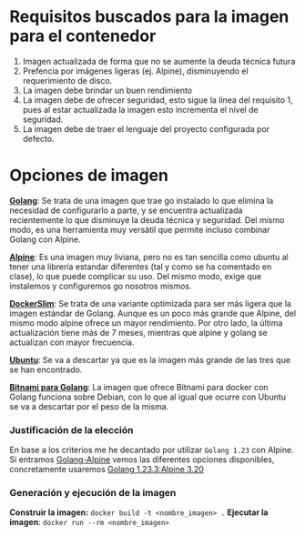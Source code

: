 # Requisitos buscados para la imagen para el contenedor
1. Imagen actualizada de forma que no se aumente la deuda técnica futura
2. Prefencia por imágenes ligeras (ej. Alpine), disminuyendo el requerimiento de disco.
3. La imagen debe brindar un buen rendimiento
4. La imagen debe de ofrecer seguridad, esto sigue la línea del requisito 1, pues al estar actualizada la imagen esto incrementa el nivel de seguridad.
5. La imagen debe de traer el lenguaje del proyecto configurada por defecto.

# Opciones de imagen

**[Golang](https://hub.docker.com/_/golang)**: Se trata de una imagen que trae go instalado lo que elimina la necesidad de configurarlo a parte, y se encuentra actualizada recientemente lo que disminuye la deuda técnica y seguridad. Del mismo modo, es una herramienta muy versátil que permite incluso combinar Golang con Alpine.

**[Alpine](https://hub.docker.com/_/alpine)**: Es una imagen muy liviana, pero no es tan sencilla como ubuntu al tener una librería estandar diferentes (tal y como se ha comentado en clase), lo que puede complicar su uso. Del mismo modo, exige que instalemos y configuremos go nosotros mismos.

**[DockerSlim](https://github.com/kcq/docker-slim)**: Se trata de una variante optimizada para ser más ligera que la imagen estándar de Golang. Aunque es un poco más grande que Alpine, del mismo modo alpine ofrece un mayor rendimiento. Por otro lado, la última actualización tiene más de 7 meses, mientras que alpine y golang se actualizan con mayor frecuencia.

**[Ubuntu](https://hub.docker.com/_/ubuntu)**: Se va a descartar ya que es la imagen más grande de las tres que se han encontrado.

**[Bitnami para Golang](https://hub.docker.com/r/bitnami/golang/)**: La imagen que ofrece Bitnami para docker con Golang funciona sobre Debian, con lo que al igual que ocurre con Ubuntu se va a descartar por el peso de la misma. 

### Justificación de la elección
En base a los criterios me he decantado por utilizar `Golang 1.23` con Alpine. Si entramos [Golang-Alpine](https://hub.docker.com/_/golang/tags?page=1&name=alpine) vemos las diferentes opciones disponibles, concretamente usaremos [Golang 1.23.3:Alpine 3.20](https://hub.docker.com/layers/library/golang/1.23.3-alpine3.20/images/sha256-cdb47cf7cc930903987ead22e38dfb607db077bf120e740f7f5f14d1d18e4668?context=explore)

### Generación y ejecución de la imagen
**Construir la imagen:** `docker build -t <nombre_imagen> .`
**Ejecutar la imagen**: `docker run --rm <nombre_imagen>`